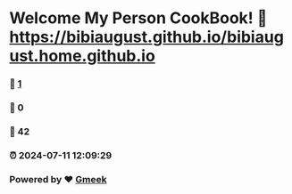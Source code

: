 # Welcome My Person CookBook! :link: https://bibiaugust.github.io/bibiaugust.home.github.io 
### :page_facing_up: [1](https://bibiaugust.github.io/bibiaugust.home.github.io/tag.html) 
### :speech_balloon: 0 
### :hibiscus: 42 
### :alarm_clock: 2024-07-11 12:09:29 
### Powered by :heart: [Gmeek](https://github.com/Meekdai/Gmeek)
